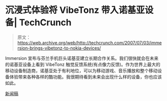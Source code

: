 # 沉浸式体验将 VibeTonz 带入诺基亚设备| TechCrunch

> 原文：<https://web.archive.org/web/http://techcrunch.com/2007/07/03/immersion-brings-vibetonz-to-nokia-devices/>

Immersion 宣布与芬兰手机巨头诺基亚建立长期合作关系。我们很快就会在未来的诺基亚设备上看到 VibeTonz 触觉反馈系统(有点像力反馈)。作为世界上最大的移动设备制造商，诺基亚处于有利地位，可以为移动游戏、音乐播放和整个移动设备体验带来各种各样的酷功能。我很期待看到未来会出现什么样的设备，你也应该如此。

[新闻稿](https://web.archive.org/web/20141117194828/http://immr.client.shareholder.com/ReleaseDetail.cfm?ReleaseID=252021)